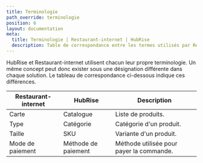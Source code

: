 ```yaml
---
title: Terminologie
path_override: terminologie
position: 6
layout: documentation
meta:
  title: Terminologie | Restaurant-internet | HubRise
  description: Table de correspondance entre les termes utilisés par Restaurant-internet et ceux utilisés par HubRise.
---
```


HubRise et Restaurant-internet utilisent chacun leur propre terminologie. Un même concept peut donc exister sous une désignation différente dans chaque solution. Le tableau de correspondance ci-dessous indique ces différences.

| Restaurant-internet | HubRise             | Description                              |
| ------------------- | ------------------- | ---------------------------------------- |
| Carte               | Catalogue           | Liste de produits.                       |
| Type                | Catégorie           | Catégorie d'un produit.                  |
| Taille              | SKU                 | Variante d'un produit.                   |
| Mode de paiement    | Méthode de paiement | Méthode utilisée pour payer la commande. |
